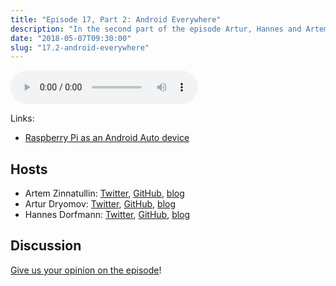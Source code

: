 ```yaml
---
title: "Episode 17, Part 2: Android Everywhere"
description: "In the second part of the episode Artur, Hannes and Artem discuss Android TV, Chromecast and Android Auto."
date: "2018-05-07T09:30:00"
slug: "17.2-android-everywhere"
---
```

<audio controls preload="metadata">
  <source src="https://thecontext.io/episodes/17.2.mp3" type="audio/mpeg">
</audio>

Links:

* [Raspberry Pi as an Android Auto device](https://www.reddit.com/r/Android/comments/7zf4tk/openauto_turns_a_raspberry_pi_into_an_android/)

## Hosts

* Artem Zinnatullin: [Twitter](https://twitter.com/artem_zin), [GitHub](https://github.com/artem-zinnatullin), [blog](https://artemzin.com)
* Artur Dryomov: [Twitter](https://twitter.com/arturdryomov), [GitHub](https://github.com/ming13), [blog](https://arturdryomov.online)
* Hannes Dorfmann: [Twitter](https://twitter.com/sockeqwe), [GitHub](https://github.com/sockeqwe), [blog](http://hannesdorfmann.com)

## Discussion

[Give us your opinion on the episode](https://thecontext.io/episodes/17.2/discussion)!
